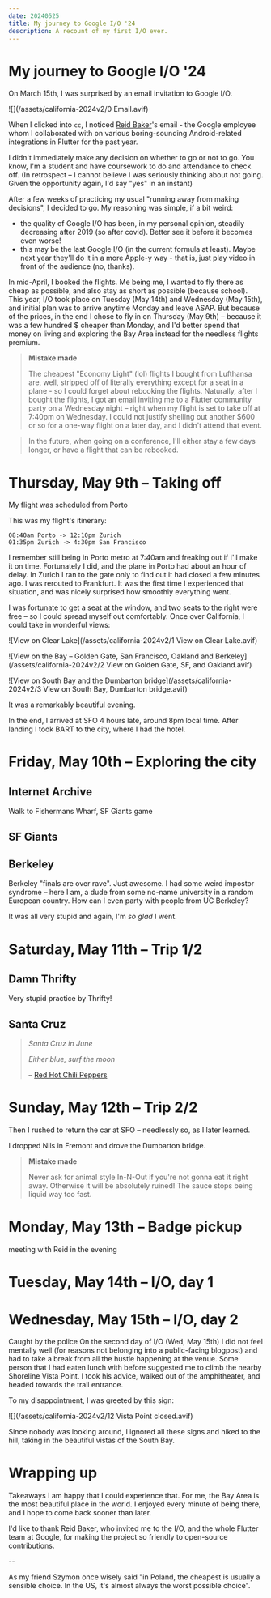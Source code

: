 ```yaml
---
date: 20240525
title: My journey to Google I/O '24
description: A recount of my first I/O ever.
---
```


# My journey to Google I/O '24

On March 15th, I was surprised by an email invitation to Google I/O.

![](/assets/california-2024v2/0 Email.avif)

When I clicked into `cc`, I noticed [Reid Baker]'s email - the Google employee
whom I collaborated with on various boring-sounding Android-related integrations
in Flutter for the past year.

I didn't immediately make any decision on whether to go or not to go. You know,
I'm a student and have coursework to do and attendance to check off. (In
retrospect – I cannot believe I was seriously thinking about not going. Given
the opportunity again, I'd say "yes" in an instant)

After a few weeks of practicing my usual "running away from making decisions", I
decided to go. My reasoning was simple, if a bit weird:

- the quality of Google I/O has been, in my personal opinion, steadily
  decreasing after 2019 (so after covid). Better see it before it becomes even
  worse!
- this may be the last Google I/O (in the current formula at least). Maybe next
  year they'll do it in a more Apple-y way - that is, just play video in front
  of the audience (no, thanks).

In mid-April, I booked the flights. Me being me, I wanted to fly there as cheap
as possible, and also stay as short as possible (because school). This year, I/O
took place on Tuesday (May 14th) and Wednesday (May 15th), and initial plan was
to arrive anytime Monday and leave ASAP. But because of the prices, in the end I
chose to fly in on Thursday (May 9th) – because it was a few hundred $ cheaper
than Monday, and I'd better spend that money on living and exploring the Bay
Area instead for the needless flights premium.

> **Mistake made**
>
> The cheapest "Economy Light" (lol) flights I bought from Lufthansa are, well,
> stripped off of literally everything except for a seat in a plane - so I could
> forget about rebooking the flights. Naturally, after I bought the flights, I
> got an email inviting me to a Flutter community party on a Wednesday night –
> right when my flight is set to take off at 7:40pm on Wednesday. I could not
> justify shelling out another $600 or so for a one-way flight on a later day,
> and I didn't attend that event.

> In the future, when going on a conference, I'll either stay a few days longer,
> or have a flight that can be rebooked.

# Thursday, May 9th – Taking off

My flight was scheduled from Porto

This was my flight's itinerary:

```
08:40am Porto -> 12:10pm Zurich
01:35pm Zurich -> 4:30pm San Francisco
```

I remember still being in Porto metro at 7:40am and freaking out if I'll make it
on time. Fortunately I did, and the plane in Porto had about an hour of delay.
In Zurich I ran to the gate only to find out it had closed a few minutes ago. I
was rerouted to Frankfurt. It was the first time I experienced that situation,
and was nicely surprised how smoothly everything went.

I was fortunate to get a seat at the window, and two seats to the right were
free – so I could spread myself out comfortably. Once over California, I could
take in wonderful views:

![View on Clear Lake](/assets/california-2024v2/1 View on Clear Lake.avif)

![View on the Bay – Golden Gate, San Francisco, Oakland and Berkeley](/assets/california-2024v2/2 View on Golden Gate, SF, and Oakland.avif)

![View on South Bay and the Dumbarton bridge](/assets/california-2024v2/3 View on South Bay, Dumbarton bridge.avif)

It was a remarkably beautiful evening.

In the end, I arrived at SFO 4 hours late, around 8pm local time. After landing
I took BART to the city, where I had the hotel.

# Friday, May 10th – Exploring the city

## Internet Archive

Walk to Fishermans Wharf, SF Giants game

## SF Giants

## Berkeley

Berkeley "finals are over rave". Just awesome. I had some weird impostor
syndrome – here I am, a dude from some no-name university in a random European
country. How can I even party with people from UC Berkeley?

It was all very stupid and again, I'm _so glad_ I went.

# Saturday, May 11th – Trip 1/2

## Damn Thrifty

Very stupid practice by Thrifty!

## Santa Cruz

> _Santa Cruz in June_
>
> _Either blue, surf the moon_
>
> – [Red Hot Chili Peppers][song]

# Sunday, May 12th – Trip 2/2

Then I rushed to return the car at SFO – needlessly so, as I later learned.

I dropped Nils in Fremont and drove the Dumbarton bridge.

> **Mistake made**
>
> Never ask for animal style In-N-Out if you're not gonna eat it right away.
> Otherwise it will be absolutely ruined! The sauce stops being liquid way too
> fast.

# Monday, May 13th – Badge pickup

meeting with Reid in the evening

# Tuesday, May 14th – I/O, day 1

# Wednesday, May 15th – I/O, day 2

Caught by the police On the second day of I/O (Wed, May 15th) I did not feel
mentally well (for reasons not belonging into a public-facing blogpost) and had
to take a break from all the hustle happening at the venue. Some person that I
had eaten lunch with before suggested me to climb the nearby Shoreline Vista
Point. I took his advice, walked out of the amphitheater, and headed towards the
trail entrance.

To my disappointment, I was greeted by this sign:

![](/assets/california-2024v2/12 Vista Point closed.avif)

Since nobody was looking around, I ignored all these signs and hiked to the
hill, taking in the beautiful vistas of the South Bay.

# Wrapping up

Takeaways I am happy that I could experience that. For me, the Bay Area is the
most beautiful place in the world. I enjoyed every minute of being there, and I
hope to come back sooner than later.

I'd like to thank Reid Baker, who invited me to the I/O, and the whole Flutter
team at Google, for making the project so friendly to open-source contributions.

--

As my friend Szymon once wisely said "in Poland, the cheapest is usually a
sensible choice. In the US, it's almost always the worst possible choice".

[Reid Baker]: https://github.com/reidbaker
[song]: https://www.youtube.com/watch?v=g81F_2UfXzQ
